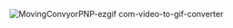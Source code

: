
![MovingConvyorPNP-ezgif com-video-to-gif-converter](https://github.com/user-attachments/assets/b1cf7ee7-5487-4662-9472-53b19c21bf60)
